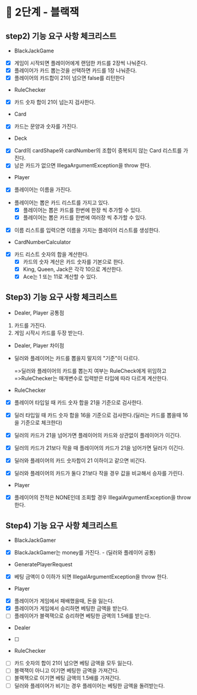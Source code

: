 # 🚀 2단계 - 블랙잭

## step2) 기능 요구 사항 체크리스트

* BlackJackGame

- [x] 게임이 시작되면 플레이어에게 랜덤한 카드를 2장씩 나눠준다.
- [x] 플레이어가 카드 뽑는것을 선택하면 카드를 1장 나눠준다.
- [x] 플레이어의 카드합이 21이 넘으면 false를 리턴한다

* RuleChecker

- [x] 카드 숫자 합이 21이 넘는지 검사한다.


* Card

- [x] 카드는 문양과 숫자를 가진다.

* Deck

- [x] Card의 cardShape와 cardNumber의 조합이 중복되지 않는 Card 리스트를 가진다.
- [x] 남은 카드가 없으면 IllegaArgumentException을 throw 한다.

* Player

- [x] 플레이어는 이름을 가진다.
- 플레이어는 뽑은 카드 리스트를 가지고 있다.
    - [x] 플레이어는 뽑은 카드를 한번에 한장 씩 추가할 수 있다.
    - [x] 플레이어는 뽑은 카드를 한번에 여러장 씩 추가할 수 있다.
-[x] 이름 리스트를 입력으면 이름을 가지는 플레이어 리스트를 생성한다.


* CardNumberCalculator

- [x] 카드 리스트 숫자의 합을 계산한다.
    - [x] 카드의 숫자 계산은 카드 숫자를 기본으로 한다.
    - [x] King, Queen, Jack은 각각 10으로 계산한다.
    - [x] Ace는 1 또는 11로 계산할 수 있다.

## Step3) 기능 요구 사항 체크리스트

* Dealer, Player 공통점

1. 카드를 가진다.
2. 게임 시작시 카드를 두장 받는다.

* Dealer, Player 차이점

* 딜러와 플레이어는 카드를 뽑을지 말지의 "기준"이 다르다.

  =>딜러와 플레이어의 카드를 뽑는지 여부는 RuleCheck에게 위임하고
  =>RuleChecker는 매개변수로 입력받은 타입에 따라 다르게 계산한다.


* RuleChecker

- [x] 플레이어 타입일 때 카드 숫자 합을 21을 기준으로 검사한다.
- [x] 딜러 타입일 때 카드 숫자 합을 16을 기준으로 검사한다.(딜러는 카드를 뽑을때 16을 기준으로 체크한다)
- [x] 딜러의 카드가 21을 넘어가면 플레이어의 카드와 상관없이 플레이어가 이긴다.
- [x] 딜러의 카드가 21보다 작을 때 플레이어의 카드가 21을 넘어가면 딜러가 이긴다.
- [x] 딜러와 플레이어의 카드 숫자합이 21 이하이고 같으면 비긴다.
- [x] 딜러와 플레이어의 카드가 둘다 21보다 작을 경우 값을 비교해서 승자를 가린다.


* Player

- [x] 플레이어의 전적은 NONE인데 조회할 경우 IllegalArgumentException을 throw 한다.

## Step4) 기능 요구 사항 체크리스트

* BlackJackGamer

- [x] BlackJackGamer는 money를 가진다. - (딜러와 플레이어 공통)


* GeneratePlayerRequest

- [x] 베팅 금액이 0 이하가 되면 IllegalArgumentException을 throw 한다.

* Player

- [x] 플레이어가 게임에서 패배했을때, 돈을 잃는다.
- [x] 플레이어가 게임에서 승리하면 베팅한 금액을 받는다.
- [ ] 플레이어가 블랙잭으로 승리하면 베팅한 금액의 1.5배를 받는다.

* Dealer

- [ ]

* RuleChecker

- [ ] 카드 숫자의 합이 21이 넘으면 베팅 금액을 모두 잃는다.
- [ ] 블랙잭이 아니고 이기면 베팅한 금액을 가져간다.
- [ ] 블랙잭으로 이기면 베팅 금액의 1.5배를 가져간다.
- [ ] 딜러와 플레이어가 비기는 경우 플레이어는 베팅한 금액을 돌려받는다.
